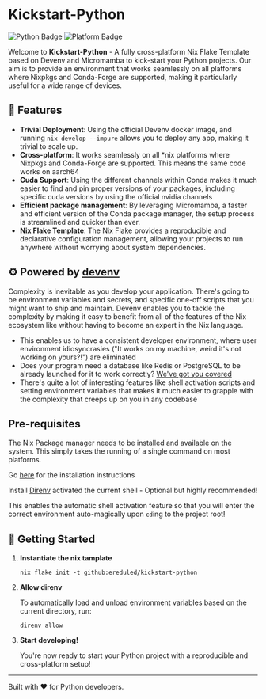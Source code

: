 # Kickstart-Python

![Python Badge](https://img.shields.io/badge/Python-3776AB?style=for-the-badge&logo=python&logoColor=white)
![Platform Badge](https://img.shields.io/badge/Platform-Multiplatform-green?style=for-the-badge)

Welcome to **Kickstart-Python** - A fully cross-platform Nix Flake Template based on Devenv and Micromamba to kick-start your Python projects. Our aim is to provide an environment that works seamlessly on all platforms where Nixpkgs and Conda-Forge are supported, making it particularly useful for a wide range of devices.

## 🌟 Features

- **Trivial Deployment**: Using the official Devenv docker image, and running `nix develop --impure` allows you to deploy any app, making it trivial to scale up.
- **Cross-platform**: It works seamlessly on all *nix platforms where Nixpkgs and Conda-Forge are supported. This means the same code works on aarch64
- **Cuda Support**: Using the different channels within Conda makes it much easier to find and pin proper versions of your packages, including specific cuda versions by using the official nvidia channels
- **Efficient package management**: By leveraging Micromamba, a faster and efficient version of the Conda package manager, the setup process is streamlined and quicker than ever.
- **Nix Flake Template**: The Nix Flake provides a reproducible and declarative configuration management, allowing your projects to run anywhere without worrying about system dependencies.


## ⚙ Powered by [devenv](https://github.com/cachix/devenv)
Complexity is inevitable as you develop your application. There's going to be environment variables and secrets, and specific one-off scripts that you might want to ship and maintain.
Devenv enables you to tackle the complexity by making it easy to benefit from all of the features of the Nix ecosystem like without having to become an expert in the Nix language. 

- This enables us to have a consistent developer environment, where user environment idiosyncrasies ("It works on my machine, weird it's not working on yours?!") are eliminated
- Does your program need a database like Redis or PostgreSQL to be already launched for it to work correctly? [We've got you covered](https://devenv.sh/services/#supported-services)
- There's quite a lot of interesting features like shell activation scripts and setting environment variables that makes it much easier to grapple with the complexity that creeps up on you in any codebase

## Pre-requisites
The Nix Package manager needs to be installed and available on the system.
This simply takes the running of a single command on most platforms.

Go [here](https://nixos.org/download.html) for the installation instructions

Install [Direnv](https://direnv.net/docs/installation.html) activated the current shell - Optional but highly recommended!

This enables the automatic shell activation feature so that you will enter the correct environment auto-magically upon `cd`ing to the project root!

## 🚀 Getting Started

1. **Instantiate the nix tamplate**
   ```shell
   nix flake init -t github:ereduled/kickstart-python
   ```
2. **Allow direnv**

   To automatically load and unload environment variables based on the current directory, run:
   ```shell
   direnv allow
   ```
3. **Start developing!**

   You're now ready to start your Python project with a reproducible and cross-platform setup!
---

Built with ❤️ for Python developers.
